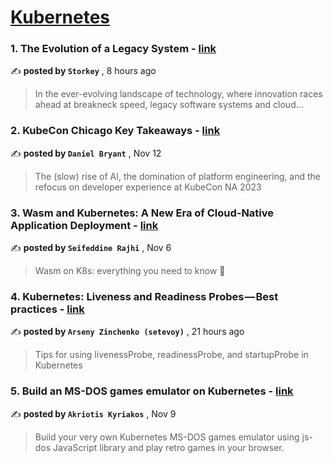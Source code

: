 
<h1><a href=https://medium.com/tag/kubernetes/recommended target="_blank" rel="noopener noreferrer">Kubernetes</a></h1>
<h3>1. The Evolution of a Legacy System - <a href=https://medium.com/@storkey/the-evolution-of-a-legacy-system-95382a79b1dd?source=tag_recommended_feed---------0-84----------kubernetes----------f07a87df_d574_4615_b217_b8386c9950f8------- target="_blank" rel="noopener noreferrer">link</a></h3>

✍️ **posted by `Storkey`** <date> , 8 hours ago</date>

<blockquote>In the ever-evolving landscape of technology, where innovation races ahead at breakneck speed, legacy software systems and cloud…</blockquote>

<h3>2. KubeCon Chicago Key Takeaways - <a href=https://medium.com/@danielbryantuk/kubecon-chicago-key-takeaways-3de5ca13b375?source=tag_recommended_feed---------1-107----------kubernetes----------f07a87df_d574_4615_b217_b8386c9950f8------- target="_blank" rel="noopener noreferrer">link</a></h3>

✍️ **posted by `Daniel Bryant`** <date> , Nov 12</date>

<blockquote>The (slow) rise of AI, the domination of platform engineering, and the refocus on developer experience at KubeCon NA 2023</blockquote>

<h3>3. Wasm and Kubernetes: A New Era of Cloud-Native Application Deployment - <a href=https://medium.com/@seifeddinerajhi/wasm-and-kubernetes-a-new-era-of-cloud-native-application-deployment-b3c59b39f640?source=tag_recommended_feed---------2-85----------kubernetes----------f07a87df_d574_4615_b217_b8386c9950f8------- target="_blank" rel="noopener noreferrer">link</a></h3>

✍️ **posted by `Seifeddine Rajhi`** <date> , Nov 6</date>

<blockquote>Wasm on K8s: everything you need to know 🐳</blockquote>

<h3>4. Kubernetes: Liveness and Readiness Probes — Best practices - <a href=https://medium.com/itnext/kubernetes-liveness-and-readiness-probes-best-practices-768b565ebab0?source=tag_recommended_feed---------3-84----------kubernetes----------f07a87df_d574_4615_b217_b8386c9950f8------- target="_blank" rel="noopener noreferrer">link</a></h3>

✍️ **posted by `Arseny Zinchenko (setevoy)`** <date> , 21 hours ago</date>

<blockquote>Tips for using livenessProbe, readinessProbe, and startupProbe in Kubernetes</blockquote>

<h3>5. Build an MS-DOS games emulator on Kubernetes - <a href=https://medium.com/itnext/build-an-ms-dos-games-emulator-on-kubernetes-146ba6f142d9?source=tag_recommended_feed---------4-107----------kubernetes----------f07a87df_d574_4615_b217_b8386c9950f8------- target="_blank" rel="noopener noreferrer">link</a></h3>

✍️ **posted by `Akriotis Kyriakos`** <date> , Nov 9</date>

<blockquote>Build your very own Kubernetes MS-DOS games emulator using js-dos JavaScript library and play retro games in your browser.</blockquote>

